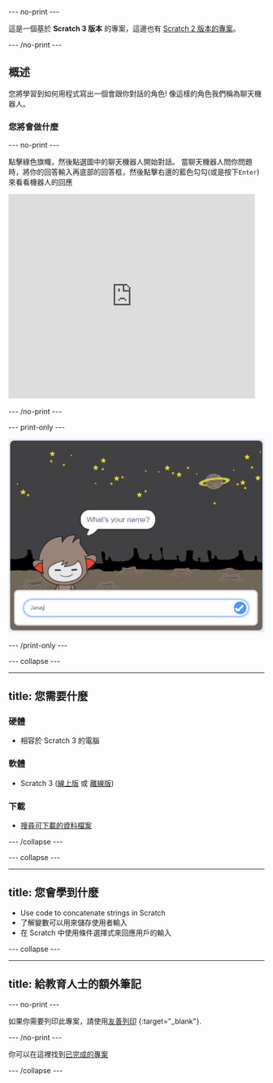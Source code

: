 \--- no-print \---

這是一個基於 **Scratch 3 版本** 的專案，這邊也有 [Scratch 2 版本的專案](https://projects.raspberrypi.org/en/projects/chatbot-scratch2)。

\--- /no-print \---

## 概述

您將學習到如何用程式寫出一個會跟你對話的角色! 像這樣的角色我們稱為聊天機器人。

### 您將會做什麼

\--- no-print \---

點擊綠色旗幟，然後點選圖中的聊天機器人開始對話。 當聊天機器人問你問題時，將你的回答輸入再底部的回答框，然後點擊右邊的藍色勾勾(或是按下`Enter`) 來看看機器人的回應

<div class="scratch-preview">
  <iframe allowtransparency="true" width="485" height="402" src="https://scratch.mit.edu/projects/embed/248864190/?autostart=false" 
  frameborder="0" scrolling="no"></iframe>
</div>

\--- /no-print \---

\--- print-only \---

![完成專案](images/chatbot-preview.png)

\--- /print-only \---

\--- collapse \---

* * *

## title: 您需要什麼

### 硬體

- 相容於 Scratch 3 的電腦

### 軟體

- Scratch 3 ([線上版](https://rpf.io/scratchon) 或 [離線版](https://rpf.io/scratchoff))

### 下載

- [搜尋可下載的資料檔案](http://rpf.io/p/en/chatbot-go)

\--- /collapse \---

\--- collapse \---

* * *

## title: 您會學到什麼

- Use code to concatenate strings in Scratch
- 了解變數可以用來儲存使用者輸入
- 在 Scratch 中使用條件選擇式來回應用戶的輸入

\--- collapse \---

* * *

## title: 給教育人士的額外筆記

\--- no-print \---

如果你需要列印此專案，請使用[友善列印](https://projects.raspberrypi.org/en/projects/chatbot/print) {:target="_blank"}.

\--- /no-print \---

你可以在這裡找到[已完成的專案](http://rpf.io/p/en/chatbot-get)

\--- /collapse \---